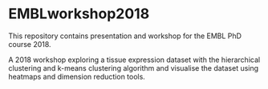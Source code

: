 # EMBLworkshop2018

This repository contains presentation and workshop for the EMBL PhD course 2018. 

A 2018 workshop exploring a tissue expression dataset with the hierarchical clustering and k-means clustering algorithm and visualise the dataset using heatmaps and dimension reduction tools.
